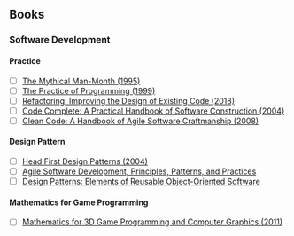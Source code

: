 ## Books  
### Software Development  
#### Practice
- [ ] [The Mythical Man-Month (1995)](https://www.amazon.com/Mythical-Man-Month-Software-Engineering-Anniversary/dp/0201835959/ref=asc_df_0201835959/?tag=hyprod-20&linkCode=df0&hvadid=312091457223&hvpos=1o1&hvnetw=g&hvrand=1635455933306612017&hvpone=&hvptwo=&hvqmt=&hvdev=c&hvdvcmdl=&hvlocint=&hvlocphy=9007779&hvtargid=pla-434012227386&psc=1&tag=&ref=&adgrpid=62820903995&hvpone=&hvptwo=&hvadid=312091457223&hvpos=1o1&hvnetw=g&hvrand=1635455933306612017&hvqmt=&hvdev=c&hvdvcmdl=&hvlocint=&hvlocphy=9007779&hvtargid=pla-434012227386)
- [ ] [The Practice of Programming (1999)](https://www.amazon.com/Practice-Programming-Addison-Wesley-Professional-Computing/dp/020161586X)
- [ ] [Refactoring: Improving the Design of Existing Code (2018)](https://www.amazon.com/Refactoring-Improving-Existing-Addison-Wesley-Signature/dp/0134757599/ref=dp_ob_title_bk)
- [ ] [Code Complete: A Practical Handbook of Software Construction (2004)](https://www.amazon.com/Code-Complete-Practical-Handbook-Construction/dp/0735619670/ref=sr_1_2?s=books&ie=UTF8&qid=1546954390&sr=1-2&keywords=code+complete+2)
- [ ] [Clean Code: A Handbook of Agile Software Craftmanship (2008)](https://www.amazon.com/Clean-Code-Handbook-Software-Craftsmanship/dp/0132350882/ref=sr_1_3?s=books&ie=UTF8&qid=1546954572&sr=1-3&keywords=clean+code)  
  
#### Design Pattern
- [ ] [Head First Design Patterns (2004)](https://www.amazon.com/Head-First-Design-Patterns-Brain-Friendly/dp/0596007124/ref=sr_1_1?s=books&ie=UTF8&qid=1546954880&sr=1-1&keywords=head+first+design+patterns) 
- [ ] [Agile Software Development, Principles, Patterns, and Practices](https://www.amazon.com/Software-Development-Principles-Patterns-Practices/dp/1292025948/ref=dp_ob_title_bk)
- [ ] [Design Patterns: Elements of Reusable Object-Oriented Software](https://www.amazon.com/Design-Patterns-Elements-Reusable-Object-Oriented/dp/0201633612/ref=sr_1_4?s=books&ie=UTF8&qid=1546955310&sr=1-4&keywords=design+patterns)  
  
#### Mathematics for Game Programming
- [ ] [Mathematics for 3D Game Programming and Computer Graphics (2011)](https://www.amazon.com/Mathematics-Programming-Computer-Graphics-Third/dp/1435458869/ref=sr_1_2?s=books&ie=UTF8&qid=1546955431&sr=1-2&keywords=mathematics+for+3d+game+programming+and+computer+graphics)
